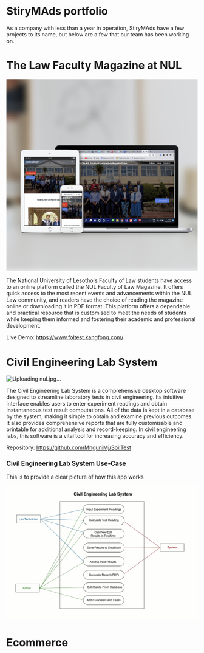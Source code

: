 # StiryMAds portfolio

As a company with less than a year in operation, StiryMAds have a few projects to its name, but below are a few that our team has been working on.

# The Law Faculty Magazine at NUL

![Uploading nul.jpg…](https://github.com/MnguniMj/portfolio/blob/6693bf931b2366740e9ba79542849d19e3af8c06/nul.jpg)

The National University of Lesotho's Faculty of Law students have access to an online platform called the NUL Faculty of Law Magazine. It offers quick access to the most recent events and advancements within the NUL Law community, and readers have the choice of reading the magazine online or downloading it in PDF format. This platform offers a dependable and practical resource that is customised to meet the needs of students while keeping them informed and fostering their academic and professional development.

Live Demo: https://www.foltest.kangfong.com/

# Civil Engineering Lab System

![Uploading nul.jpg…](https://github.com/MnguniMj/SoilTest/blob/c9f6cab8fdcbc76c58ddbc3cd9bcc4762e8e1887/app.jpg)

The Civil Engineering Lab System is a comprehensive desktop software designed to streamline laboratory tests in civil engineering. Its intuitive interface enables users to enter experiment readings and obtain instantaneous test result computations. All of the data is kept in a database by the system, making it simple to obtain and examine previous outcomes. It also provides comprehensive reports that are fully customisable and printable for additional analysis and record-keeping. In civil engineering labs, this software is a vital tool for increasing accuracy and efficiency.

Repository: https://github.com/MnguniMj/SoilTest

### Civil Engineering Lab System Use-Case

This is to provide a clear picture of how this app works

![Uploading nul.jpg…](https://github.com/MnguniMj/SoilTest/blob/c9f6cab8fdcbc76c58ddbc3cd9bcc4762e8e1887/UseCase.jpg)

# Ecommerce




